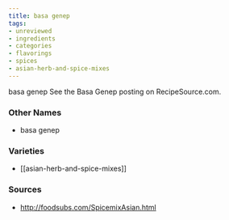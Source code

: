 ```yaml
---
title: basa genep
tags:
- unreviewed
- ingredients
- categories
- flavorings
- spices
- asian-herb-and-spice-mixes
---
```

basa genep See the Basa Genep posting on RecipeSource.com.

### Other Names

* basa genep

### Varieties

* [[asian-herb-and-spice-mixes]]

### Sources
* http://foodsubs.com/SpicemixAsian.html
